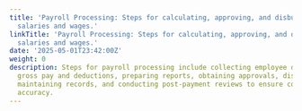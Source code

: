 ```yaml
---
title: 'Payroll Processing: Steps for calculating, approving, and disbursing employee
  salaries and wages.'
linkTitle: 'Payroll Processing: Steps for calculating, approving, and disbursing employee
  salaries and wages.'
date: '2025-05-01T23:42:00Z'
weight: 0
description: Steps for payroll processing include collecting employee data, calculating
  gross pay and deductions, preparing reports, obtaining approvals, disbursing salaries,
  maintaining records, and conducting post-payment reviews to ensure compliance and
  accuracy.
---
```



<!-- Unsupported block type: table_of_contents -->

<!-- Unsupported block type: unsupported -->

